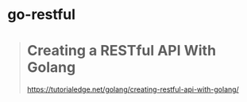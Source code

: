 ﻿# go-restful

> # Creating a RESTful API With Golang  
> https://tutorialedge.net/golang/creating-restful-api-with-golang/
